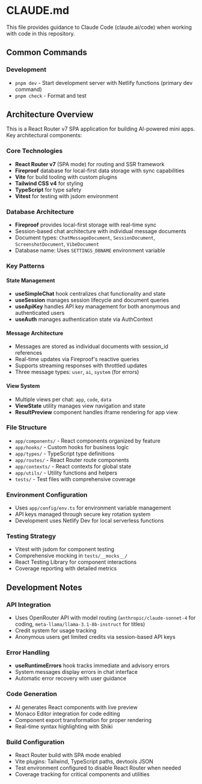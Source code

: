# CLAUDE.md

This file provides guidance to Claude Code (claude.ai/code) when working with code in this repository.

## Common Commands

### Development

- `pnpm dev` - Start development server with Netlify functions (primary dev command)
- `pnpm check` - Format and test

## Architecture Overview

This is a React Router v7 SPA application for building AI-powered mini apps. Key architectural components:

### Core Technologies

- **React Router v7** (SPA mode) for routing and SSR framework
- **Fireproof** database for local-first data storage with sync capabilities
- **Vite** for build tooling with custom plugins
- **Tailwind CSS v4** for styling
- **TypeScript** for type safety
- **Vitest** for testing with jsdom environment

### Database Architecture

- **Fireproof** provides local-first storage with real-time sync
- Session-based chat architecture with individual message documents
- Document types: `ChatMessageDocument`, `SessionDocument`, `ScreenshotDocument`, `VibeDocument`
- Database name: Uses `SETTINGS_DBNAME` environment variable

### Key Patterns

#### State Management

- **useSimpleChat** hook centralizes chat functionality and state
- **useSession** manages session lifecycle and document queries
- **useApiKey** handles API key management for both anonymous and authenticated users
- **useAuth** manages authentication state via AuthContext

#### Message Architecture

- Messages are stored as individual documents with session_id references
- Real-time updates via Fireproof's reactive queries
- Supports streaming responses with throttled updates
- Three message types: `user`, `ai`, `system` (for errors)

#### View System

- Multiple views per chat: `app`, `code`, `data`
- **ViewState** utility manages view navigation and state
- **ResultPreview** component handles iframe rendering for app view

### File Structure

- `app/components/` - React components organized by feature
- `app/hooks/` - Custom hooks for business logic
- `app/types/` - TypeScript type definitions
- `app/routes/` - React Router route components
- `app/contexts/` - React contexts for global state
- `app/utils/` - Utility functions and helpers
- `tests/` - Test files with comprehensive coverage

### Environment Configuration

- Uses `app/config/env.ts` for environment variable management
- API keys managed through secure key rotation system
- Development uses Netlify Dev for local serverless functions

### Testing Strategy

- Vitest with jsdom for component testing
- Comprehensive mocking in `tests/__mocks__/`
- React Testing Library for component interactions
- Coverage reporting with detailed metrics

## Development Notes

### API Integration

- Uses OpenRouter API with model routing (`anthropic/claude-sonnet-4` for coding, `meta-llama/llama-3.1-8b-instruct` for titles)
- Credit system for usage tracking
- Anonymous users get limited credits via session-based API keys

### Error Handling

- **useRuntimeErrors** hook tracks immediate and advisory errors
- System messages display errors in chat interface
- Automatic error recovery with user guidance

### Code Generation

- AI generates React components with live preview
- Monaco Editor integration for code editing
- Component export transformation for proper rendering
- Real-time syntax highlighting with Shiki

### Build Configuration

- React Router build with SPA mode enabled
- Vite plugins: Tailwind, TypeScript paths, devtools JSON
- Test environment configured to disable React Router when needed
- Coverage tracking for critical components and utilities
